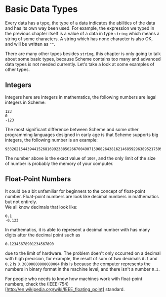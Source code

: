 Basic Data Types
================

Every data has a type, the type of a data indicates the abilities 
of the data and has its own way been used. For example, the expression
we typed in the previous chapter itself is a value of a data in type `string` which means a string of some characters. 
A string which has none character is also OK, and 
will be written as `""`.

There are many other types besides `string`, this
chapter is only going to talk about some basic types, because
Scheme contains too many and advanced data types is not needed currently.
Let's take a look at some examples of other types.


Integers
--------

Integers here are integers in mathematics, 
the following numbers are legal integers in Scheme:
```
123
0
-123
```

The most significant difference between Scheme and 
some other programming languages designed in early age 
is that Scheme supports big integers, the following number is an example:
```
93326215443944152681699238856266700490715968264381621468592963895217599993229915608941463976156518286253697920827223758251185210916864000000000000000000000000
```

The number above is the exact value of `100!`, and 
the only limit of the size of number is 
probably the memory of your computer.


Float-Point Numbers
-------------------

It could be a bit unfamiliar for beginners to the concept of 
float-point number. 
Float-point numbers are look like decimal numbers in mathematics but not entirely.  
We all know decimals that look like:
```
0.1
-0.123
```

In mathematics, it is able to represent a decimal number with has many
digits after the decimal point such as 
```
0.12345678901234567890
```
due to the limit of hardware. The problem doen't only occurred on a decimal with high precision, for example, the result of sum of two decimals `0.1` and `0.2` is `0.30000000000000004` this is because the computer represents the numbers in binary format in the machine level, and there isn't a number `0.3`.

For people who needs to know how machines work with float-point numbers, check the 
(IEEE-754)[http://en.wikipedia.org/wiki/IEEE_floating_point] standard.


